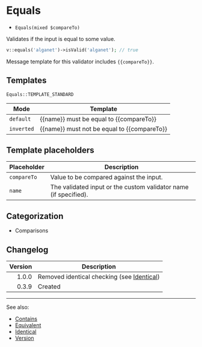 # Equals

- `Equals(mixed $compareTo)`

Validates if the input is equal to some value.

```php
v::equals('alganet')->isValid('alganet'); // true
```

Message template for this validator includes `{{compareTo}}`.

## Templates

`Equals::TEMPLATE_STANDARD`

| Mode       | Template                                    |
|------------|---------------------------------------------|
| `default`  | {{name}} must be equal to {{compareTo}}     |
| `inverted` | {{name}} must not be equal to {{compareTo}} |

## Template placeholders

| Placeholder | Description                                                      |
|-------------|------------------------------------------------------------------|
| `compareTo` | Value to be compared against the input.                          |
| `name`      | The validated input or the custom validator name (if specified). |

## Categorization

- Comparisons

## Changelog

| Version | Description                                                |
|--------:|------------------------------------------------------------|
|   1.0.0 | Removed identical checking (see [Identical](Identical.md)) |
|   0.3.9 | Created                                                    |

***
See also:

- [Contains](Contains.md)
- [Equivalent](Equivalent.md)
- [Identical](Identical.md)
- [Version](Version.md)
